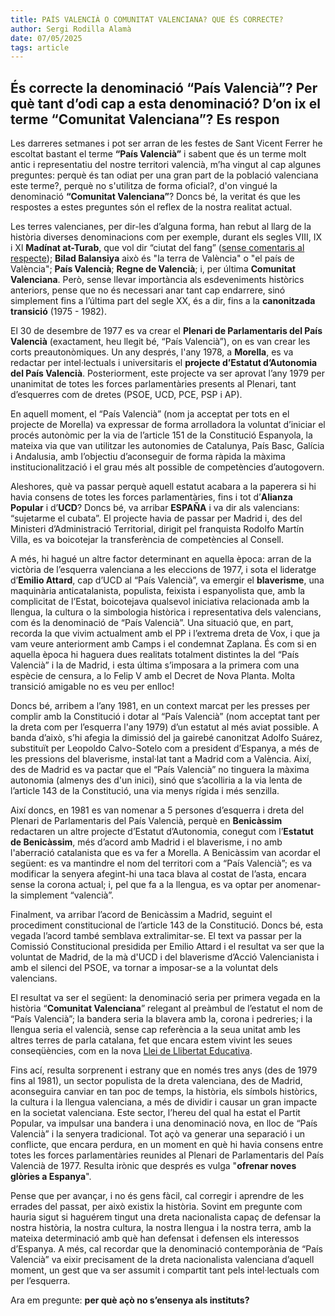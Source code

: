 ```yaml
---
title: PAÍS VALENCIÀ O COMUNITAT VALENCIANA? QUE ÉS CORRECTE?
author: Sergi Rodilla Alamà
date: 07/05/2025
tags: article
---
```


## És correcte la denominació “País Valencià”? Per què tant d’odi cap a esta denominació? D’on ix el terme “Comunitat Valenciana”? Es respon

Les darreres setmanes i pot ser arran de les festes de Sant Vicent Ferrer he escoltat bastant el terme **“País Valencià”** i sabent que és un terme molt antic i representatiu del nostre territori valencià, m’ha vingut al cap algunes preguntes: perquè és tan odiat per una gran part de la població valenciana este terme?, perquè no s'utilitza de forma oficial?, d'on vingué la denominació **“Comunitat Valenciana”**? Doncs bé, la veritat és que les respostes a estes preguntes són el reflex de la nostra realitat actual.

Les terres valencianes, per dir-les d’alguna forma, han rebut al llarg de la història diverses denominacions com per exemple, durant els segles VIII, IX i Xl **Madínat at-Turab**, que vol dir “ciutat del fang” ([sense comentaris al respecte](https://www.lliriacasanostra.com/al-meu-poble-la-pluja-no-sap-ploure)); **Bilad Balansiya** això és "la terra de València" o "el país de València"; **País Valencià**; **Regne de Valencià**; i, per última **Comunitat Valenciana**. Però, sense llevar importància als esdeveniments històrics anteriors, pense que no és necessari anar tant cap endarrere, sinó simplement fins a l’última part del segle XX, és a dir, fins a la **canonitzada transició** (1975 - 1982).

El 30 de desembre de 1977 es va crear el **Plenari de Parlamentaris del País Valencià** (exactament, heu llegit bé, “País Valencià”), on es van crear les corts preautonòmiques. Un any després, l'any 1978, a **Morella**, es va redactar per intel·lectuals i universitaris el **projecte d’Estatut d’Autonomia del País Valencià**. Posteriorment, este projecte va ser aprovat l’any 1979 per unanimitat de totes les forces parlamentàries presents al Plenari, tant d’esquerres com de dretes (PSOE, UCD, PCE, PSP i AP).

En aquell moment, el “País Valencià” (nom ja acceptat per tots en el projecte de Morella) va expressar de forma arrolladora la voluntat d’iniciar el procés autonòmic per la via de l’article 151 de la Constitució Espanyola, la mateixa via que van utilitzar les autonomies de Catalunya, País Basc, Galícia i Andalusia, amb l’objectiu d’aconseguir de forma ràpida la màxima institucionalització i el grau més alt possible de competències d’autogovern.

Aleshores, què va passar perquè aquell estatut acabara a la paperera si hi havia consens de totes les forces parlamentàries, fins i tot d’**Alianza Popular** i d’**UCD**? Doncs bé, va arribar **ESPAÑA** i va dir als valencians: “sujetarme el cubata”. El projecte havia de passar per Madrid i, des del Ministeri d’Administració Territorial, dirigit pel franquista Rodolfo Martín Villa, es va boicotejar la transferència de competències al Consell.

A més, hi hagué un altre factor determinant en aquella època: arran de la victòria de l’esquerra valenciana a les eleccions de 1977, i sota el lideratge d’**Emilio Attard**, cap d’UCD al “País Valencià”, va emergir el **blaverisme**, una maquinària anticatalanista, populista, feixista i espanyolista que, amb la complicitat de l’Estat, boicotejava qualsevol iniciativa relacionada amb la llengua, la cultura o la simbologia històrica i representativa dels valencians, com és la denominació de “País Valencià”. Una situació que, en part, recorda la que vivim actualment amb el PP i l’extrema dreta de Vox, i que ja vam veure anteriorment amb Camps i el condemnat Zaplana.
És com si en aquella època hi haguera dues realitats totalment distintes la del “País Valencià” i la de Madrid, i esta última s’imposara a la primera com una espècie de censura, a lo Felip V amb el Decret de Nova Planta. Molta transició amigable no es veu per enlloc!

Doncs bé, arribem a l’any 1981, en un context marcat per les presses per complir amb la Constitució i dotar al “País Valencià” (nom acceptat tant per la dreta com per l’esquerra l'any 1979) d’un estatut al més aviat possible. A banda d’això, s’hi afegia la dimissió del ja gairebé canonitzat Adolfo Suárez, substituït per Leopoldo Calvo-Sotelo com a president d’Espanya, a més de les pressions del blaverisme, instal·lat tant a Madrid com a València. Així, des de Madrid es va pactar que el “País Valencià” no tinguera la màxima autonomia (almenys des d'un inici), sinó que s’acolliria a la via lenta de l’article 143 de la Constitució, una via menys rígida i més senzilla.

Així doncs, en 1981 es van nomenar a 5 persones d’esquerra i dreta del Plenari de Parlamentaris del País Valencià, perquè en **Benicàssim** redactaren un altre projecte d’Estatut d’Autonomia, conegut com l’**Estatut de Benicàssim**, més d’acord amb Madrid i el blaverisme, i no amb l'aberració catalanista que es va fer a Morella. A Benicàssim van acordar el següent: es va mantindre el nom del territori com a “País Valencià”; es va modificar la senyera afegint-hi una taca blava al costat de l’asta, encara sense la corona actual; i, pel que fa a la llengua, es va optar per anomenar-la simplement “valencià”.

Finalment, va arribar l’acord de Benicàssim a Madrid, seguint el procediment constitucional de l’article 143 de la Constitució. Doncs bé, esta vegada l’acord també semblava extralimitar-se. El text va passar per la Comissió Constitucional presidida per Emilio Attard i el resultat va ser que la voluntat de Madrid, de la mà d'UCD i del blaverisme d’Acció Valencianista i amb el silenci del PSOE, va tornar a imposar-se a la voluntat dels valencians.

El resultat va ser el següent: la denominació seria per primera vegada en la història “**Comunitat Valenciana**” relegant al preàmbul de l’estatut el nom de “País Valencià”; la bandera seria la blavera amb la, corona i pedreries; i la llengua seria el valencià, sense cap referència a la seua unitat amb les altres terres de parla catalana, fet que encara estem vivint les seues conseqüències, com en la nova [Llei de Llibertat Educativa](https://www.lliriacasanostra.com/la-falsa-llibertat-educativa-com-la-nova-llei-vol-acabar-amb-el-valenci).

Fins ací, resulta sorprenent i estrany que en només tres anys (des de 1979 fins al 1981), un sector populista de la dreta valenciana, des de Madrid, aconseguira canviar en tan poc de temps, la història, els símbols històrics, la cultura i la llengua valenciana, a més de dividir i causar un gran impacte en la societat valenciana. Este sector, l’hereu del qual ha estat el Partit Popular, va impulsar una bandera i una denominació nova, en lloc de “País Valencià” i la senyera tradicional. Tot açò va generar una separació i un conflicte, que encara perdura, en un moment en què hi havia consens entre totes les forces parlamentàries reunides al Plenari de Parlamentaris del País Valencià de 1977. Resulta irònic que després es vulga "**ofrenar noves glòries a Espanya**".

Pense que per avançar, i no és gens fàcil, cal corregir i aprendre de les errades del passat, per això existix la història. Sovint em pregunte com hauria sigut si haguérem tingut una dreta nacionalista capaç de defensar la nostra història, la nostra cultura, la nostra llengua i la nostra terra, amb la mateixa determinació amb què han defensat i defensen els interessos d’Espanya. A més, cal recordar que la denominació contemporània de “País Valencià” va eixir precisament de la dreta nacionalista valenciana d’aquell moment, un gest que va ser assumit i compartit tant pels intel·lectuals com per l’esquerra.

Ara em pregunte: **per què açò no s’ensenya als instituts?**
